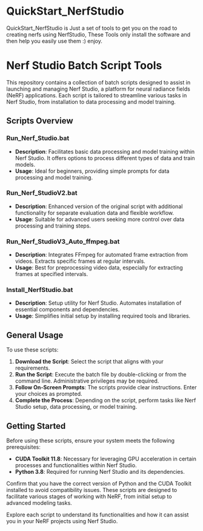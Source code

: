# QuickStart_NerfStudio
QuickStart_NerfStudio is Just a set of tools to get you on the road to creating nerfs using NerfStudio, These Tools only install the software and then help you easily use them :) enjoy. 


# Nerf Studio Batch Script Tools

This repository contains a collection of batch scripts designed to assist in launching and managing Nerf Studio, a platform for neural radiance fields (NeRF) applications. Each script is tailored to streamline various tasks in Nerf Studio, from installation to data processing and model training.

## Scripts Overview

### Run_Nerf_Studio.bat
- **Description**: Facilitates basic data processing and model training within Nerf Studio. It offers options to process different types of data and train models.
- **Usage**: Ideal for beginners, providing simple prompts for data processing and model training.

### Run_Nerf_StudioV2.bat
- **Description**: Enhanced version of the original script with additional functionality for separate evaluation data and flexible workflow.
- **Usage**: Suitable for advanced users seeking more control over data processing and training steps.

### Run_Nerf_StudioV3_Auto_ffmpeg.bat
- **Description**: Integrates FFmpeg for automated frame extraction from videos. Extracts specific frames at regular intervals.
- **Usage**: Best for preprocessing video data, especially for extracting frames at specified intervals.

### Install_NerfStudio.bat
- **Description**: Setup utility for Nerf Studio. Automates installation of essential components and dependencies.
- **Usage**: Simplifies initial setup by installing required tools and libraries.

## General Usage

To use these scripts:

1. **Download the Script**: Select the script that aligns with your requirements.
2. **Run the Script**: Execute the batch file by double-clicking or from the command line. Administrative privileges may be required.
3. **Follow On-Screen Prompts**: The scripts provide clear instructions. Enter your choices as prompted.
4. **Complete the Process**: Depending on the script, perform tasks like Nerf Studio setup, data processing, or model training.

## Getting Started

Before using these scripts, ensure your system meets the following prerequisites:

- **CUDA Toolkit 11.8**: Necessary for leveraging GPU acceleration in certain processes and functionalities within Nerf Studio.
- **Python 3.8**: Required for running Nerf Studio and its dependencies.

Confirm that you have the correct version of Python and the CUDA Toolkit installed to avoid compatibility issues. These scripts are designed to facilitate various stages of working with NeRF, from initial setup to advanced modeling tasks.

Explore each script to understand its functionalities and how it can assist you in your NeRF projects using Nerf Studio.
